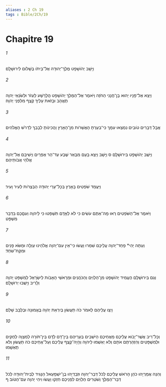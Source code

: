 ```yaml
---
aliases : 2 Ch 19
tags : Bible/2Ch/19
---
```


# Chapitre 19

###### 1
וַיָּשָׁב יְהֹושָׁפָט מֶלֶךְ־יְהוּדָה אֶל־בֵּיתֹו בְּשָׁלֹום לִירוּשָׁלִָם׃
###### 2
וַיֵּצֵא אֶל־פָּנָיו יֵהוּא בֶן־חֲנָנִי הַחֹזֶה וַיֹּאמֶר אֶל־הַמֶּלֶךְ יְהֹושָׁפָט הֲלָרָשָׁע לַעְזֹר וּלְשֹׂנְאֵי יְהוָה תֶּאֱהָב וּבָזֹאת עָלֶיךָ קֶּצֶף מִלִּפְנֵי יְהוָה׃
###### 3
אֲבָל דְּבָרִים טֹובִים נִמְצְאוּ עִמָּךְ כִּי־בִעַרְתָּ הָאֲשֵׁרֹות מִן־הָאָרֶץ וַהֲכִינֹותָ לְבָבְךָ לִדְרֹשׁ הָאֱלֹהִים׃
###### 4
וַיֵּשֶׁב יְהֹושָׁפָט בִּירוּשָׁלִָם ס וַיָּשָׁב וַיֵּצֵא בָעָם מִבְּאֵר שֶׁבַע עַד־הַר אֶפְרַיִם וַיְשִׁיבֵם אֶל־יְהוָה אֱלֹהֵי אֲבֹותֵיהֶם׃
###### 5
וַיַּעֲמֵד שֹׁפְטִים בָּאָרֶץ בְּכָל־עָרֵי יְהוּדָה הַבְּצֻרֹות לְעִיר וָעִיר׃
###### 6
וַיֹּאמֶר אֶל־הַשֹּׁפְטִים רְאוּ מָה־אַתֶּם עֹשִׂים כִּי לֹא לְאָדָם תִּשְׁפְּטוּ כִּי לַיהוָה וְעִםָּכֶם בִּדְבַר מִשְׁפָּט׃
###### 7
וְעַתָּה יְהִי* פַחַד־יְהוָה עֲלֵיכֶם שִׁמְרוּ וַעֲשׂוּ כִּי־אֵין עִם־יְהוָה אֱלֹהֵינוּ עַוְלָה וּמַשֹּׂא פָנִים וּמִקַּח־שֹׁחַד׃
###### 8
וְגַם בִּירוּשָׁלִַם הֶעֱמִיד יְהֹושָׁפָט מִן־הַלְוִיִּם וְהַכֹּהֲנִים וּמֵרָאשֵׁי הָאָבֹות לְיִשְׂרָאֵל לְמִשְׁפַּט יְהוָה וְלָרִיב וַיָּשֻׁבוּ יְרוּשָׁלִָם׃
###### 9
וַיְצַו עֲלֵיהֶם לֵאמֹר כֹּה תַעֲשׂוּן בְּיִרְאַת יְהוָה בֶּאֱמוּנָה וּבְלֵבָב שָׁלֵם׃
###### 10
וְכָל־רִיב אֲשֶׁר־יָבֹוא עֲלֵיכֶם מֵאֲחֵיכֶם הַיֹּשְׁבִים בְּעָרֵיהֶם בֵּין־דָּם לְדָם בֵּין־תֹּורָה לְמִצְוָה לְחֻקִּים וּלְמִשְׁפָּטִים וְהִזְהַרְתֶּם אֹתָם וְלֹא יֶאְשְׁמוּ לַיהוָה וְהָיָה־קֶצֶף עֲלֵיכֶם וְעַל־אֲחֵיכֶם כֹּה תַעֲשׂוּן וְלֹא תֶאְשָׁמוּ׃
###### 11
וְהִנֵּה אֲמַרְיָהוּ כֹהֵן הָרֹאשׁ עֲלֵיכֶם לְכֹל דְּבַר־יְהוָה וּזְבַדְיָהוּ בֶן־יִשְׁמָעֵאל הַנָּגִיד לְבֵית־יְהוּדָה לְכֹל דְּבַר־הַמֶּלֶךְ וְשֹׁטְרִים הַלְוִיִּם לִפְנֵיכֶם חִזְקוּ וַעֲשׂוּ וִיהִי יְהוָה עִם־הַטֹּוב׃ ף
